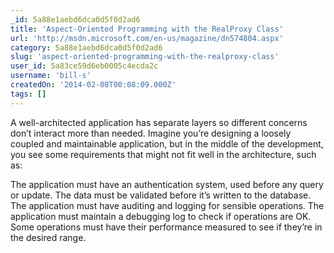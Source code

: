 ```yaml
---
_id: 5a88e1aebd6dca0d5f0d2ad6
title: 'Aspect-Oriented Programming with the RealProxy Class'
url: 'http://msdn.microsoft.com/en-us/magazine/dn574804.aspx'
category: 5a88e1aebd6dca0d5f0d2ad6
slug: 'aspect-oriented-programming-with-the-realproxy-class'
user_id: 5a83ce59d6eb0005c4ecda2c
username: 'bill-s'
createdOn: '2014-02-08T00:08:09.000Z'
tags: []
---
```


A well-architected application has separate layers so different concerns don’t interact more than needed. Imagine you’re designing a loosely coupled and maintainable application, but in the middle of the development, you see some requirements that might not fit well in the architecture, such as:

The application must have an authentication system, used before any query or update.
The data must be validated before it’s written to the database.
The application must have auditing and logging for sensible operations.
The application must maintain a debugging log to check if operations are OK.
Some operations must have their performance measured to see if they’re in the desired range.
